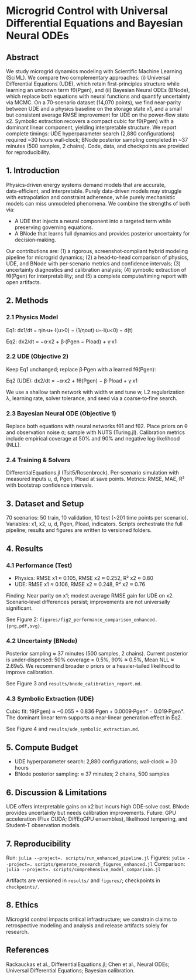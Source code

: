 # Microgrid Control with Universal Differential Equations and Bayesian Neural ODEs

## Abstract
We study microgrid dynamics modeling with Scientific Machine Learning (SciML). We compare two complementary approaches: (i) Universal Differential Equations (UDE), which retain first‑principles structure while learning an unknown term fθ(Pgen), and (ii) Bayesian Neural ODEs (BNode), which replace both equations with neural functions and quantify uncertainty via MCMC. On a 70‑scenario dataset (14,070 points), we find near‑parity between UDE and a physics baseline on the storage state x1, and a small but consistent average RMSE improvement for UDE on the power‑flow state x2. Symbolic extraction recovers a compact cubic for fθ(Pgen) with a dominant linear component, yielding interpretable structure. We report complete timings: UDE hyperparameter search (2,880 configurations) required ~30 hours wall‑clock; BNode posterior sampling completed in ~37 minutes (500 samples, 2 chains). Code, data, and checkpoints are provided for reproducibility.

## 1. Introduction
Physics‑driven energy systems demand models that are accurate, data‑efficient, and interpretable. Purely data‑driven models may struggle with extrapolation and constraint adherence, while purely mechanistic models can miss unmodeled phenomena. We combine the strengths of both via:
- A UDE that injects a neural component into a targeted term while preserving governing equations.
- A BNode that learns full dynamics and provides posterior uncertainty for decision‑making.

Our contributions are: (1) a rigorous, screenshot‑compliant hybrid modeling pipeline for microgrid dynamics; (2) a head‑to‑head comparison of physics, UDE, and BNode with per‑scenario metrics and confidence intervals; (3) uncertainty diagnostics and calibration analysis; (4) symbolic extraction of fθ(Pgen) for interpretability; and (5) a complete compute/timing report with open artifacts.

## 2. Methods
### 2.1 Physics Model
Eq1: dx1/dt = ηin·u+·I(u>0) − (1/ηout)·u−·I(u<0) − d(t)

Eq2: dx2/dt = −α·x2 + β·(Pgen − Pload) + γ·x1

### 2.2 UDE (Objective 2)
Keep Eq1 unchanged; replace β·Pgen with a learned fθ(Pgen):

Eq2 (UDE): dx2/dt = −α·x2 + fθ(Pgen) − β·Pload + γ·x1

We use a shallow tanh network with width w and tune w, L2 regularization λ, learning rate, solver tolerance, and seed via a coarse‑to‑fine search.

### 2.3 Bayesian Neural ODE (Objective 1)
Replace both equations with neural networks fθ1 and fθ2. Place priors on θ and observation noise σ; sample with NUTS (Turing.jl). Calibration metrics include empirical coverage at 50% and 90% and negative log‑likelihood (NLL).

### 2.4 Training & Solvers
DifferentialEquations.jl (Tsit5/Rosenbrock). Per‑scenario simulation with measured inputs u, d, Pgen, Pload at save points. Metrics: RMSE, MAE, R² with bootstrap confidence intervals.

## 3. Dataset and Setup
70 scenarios: 50 train, 10 validation, 10 test (~201 time points per scenario). Variables: x1, x2, u, d, Pgen, Pload, indicators. Scripts orchestrate the full pipeline; results and figures are written to versioned folders.

## 4. Results
### 4.1 Performance (Test)
- Physics: RMSE x1 ≈ 0.105, RMSE x2 ≈ 0.252, R² x2 ≈ 0.80
- UDE:     RMSE x1 ≈ 0.106, RMSE x2 ≈ 0.248, R² x2 ≈ 0.76

Finding: Near parity on x1; modest average RMSE gain for UDE on x2. Scenario‑level differences persist; improvements are not universally significant.

See Figure 2: `figures/fig2_performance_comparison_enhanced.{png,pdf,svg}`.

### 4.2 Uncertainty (BNode)
Posterior sampling ≈ 37 minutes (500 samples, 2 chains). Current posterior is under‑dispersed: 50% coverage ≈ 0.5%, 90% ≈ 0.5%, Mean NLL ≈ 2.69e5. We recommend broader σ priors or a heavier‑tailed likelihood to improve calibration.

See Figure 3 and `results/bnode_calibration_report.md`.

### 4.3 Symbolic Extraction (UDE)
Cubic fit: fθ(Pgen) ≈ −0.055 + 0.836·Pgen + 0.0009·Pgen² − 0.019·Pgen³. The dominant linear term supports a near‑linear generation effect in Eq2.

See Figure 4 and `results/ude_symbolic_extraction.md`.

## 5. Compute Budget
- UDE hyperparameter search: 2,880 configurations; wall‑clock ≈ 30 hours
- BNode posterior sampling: ≈ 37 minutes; 2 chains, 500 samples

## 6. Discussion & Limitations
UDE offers interpretable gains on x2 but incurs high ODE‑solve cost. BNode provides uncertainty but needs calibration improvements. Future: GPU acceleration (Flux CUDA; DiffEqGPU ensembles), likelihood tempering, and Student‑T observation models.

## 7. Reproducibility
Run: `julia --project=. scripts/run_enhanced_pipeline.jl`
Figures: `julia --project=. scripts/generate_research_figures_enhanced.jl`
Comparison: `julia --project=. scripts/comprehensive_model_comparison.jl`

Artifacts are versioned in `results/` and `figures/`; checkpoints in `checkpoints/`.

## 8. Ethics
Microgrid control impacts critical infrastructure; we constrain claims to retrospective modeling and analysis and release artifacts solely for research.

## References
Rackauckas et al., DifferentialEquations.jl; Chen et al., Neural ODEs; Universal Differential Equations; Bayesian calibration.

